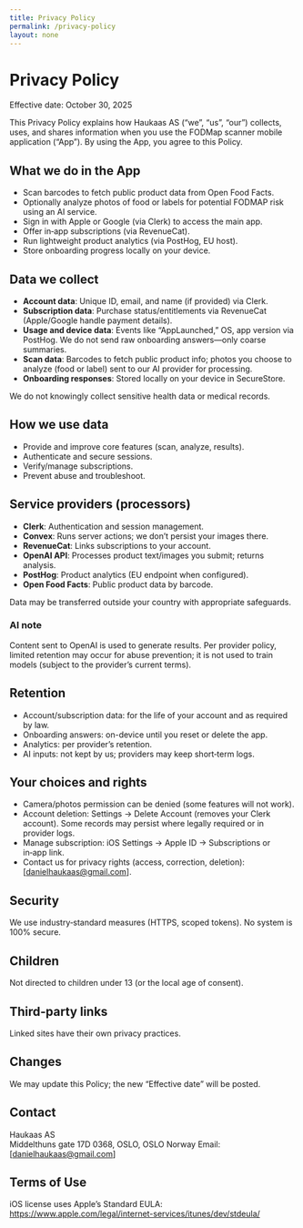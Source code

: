 ```yaml
---
title: Privacy Policy
permalink: /privacy-policy
layout: none
---
```


# Privacy Policy

Effective date: October 30, 2025

This Privacy Policy explains how Haukaas AS (“we”, “us”, “our”) collects, uses, and shares information when you use the FODMap scanner mobile application (“App”). By using the App, you agree to this Policy.

## What we do in the App
- Scan barcodes to fetch public product data from Open Food Facts.
- Optionally analyze photos of food or labels for potential FODMAP risk using an AI service.
- Sign in with Apple or Google (via Clerk) to access the main app.
- Offer in‑app subscriptions (via RevenueCat).
- Run lightweight product analytics (via PostHog, EU host).
- Store onboarding progress locally on your device.

## Data we collect
- **Account data**: Unique ID, email, and name (if provided) via Clerk.
- **Subscription data**: Purchase status/entitlements via RevenueCat (Apple/Google handle payment details).
- **Usage and device data**: Events like “AppLaunched,” OS, app version via PostHog. We do not send raw onboarding answers—only coarse summaries.
- **Scan data**: Barcodes to fetch public product info; photos you choose to analyze (food or label) sent to our AI provider for processing.
- **Onboarding responses**: Stored locally on your device in SecureStore.

We do not knowingly collect sensitive health data or medical records.

## How we use data
- Provide and improve core features (scan, analyze, results).
- Authenticate and secure sessions.
- Verify/manage subscriptions.
- Prevent abuse and troubleshoot.

## Service providers (processors)
- **Clerk**: Authentication and session management.
- **Convex**: Runs server actions; we don’t persist your images there.
- **RevenueCat**: Links subscriptions to your account.
- **OpenAI API**: Processes product text/images you submit; returns analysis.
- **PostHog**: Product analytics (EU endpoint when configured).
- **Open Food Facts**: Public product data by barcode.

Data may be transferred outside your country with appropriate safeguards.

### AI note
Content sent to OpenAI is used to generate results. Per provider policy, limited retention may occur for abuse prevention; it is not used to train models (subject to the provider’s current terms).

## Retention
- Account/subscription data: for the life of your account and as required by law.
- Onboarding answers: on-device until you reset or delete the app.
- Analytics: per provider’s retention.
- AI inputs: not kept by us; providers may keep short‑term logs.

## Your choices and rights
- Camera/photos permission can be denied (some features will not work).
- Account deletion: Settings → Delete Account (removes your Clerk account). Some records may persist where legally required or in provider logs.
- Manage subscription: iOS Settings → Apple ID → Subscriptions or in‑app link.
- Contact us for privacy rights (access, correction, deletion): [danielhaukaas@gmail.com].

## Security
We use industry‑standard measures (HTTPS, scoped tokens). No system is 100% secure.

## Children
Not directed to children under 13 (or the local age of consent).

## Third‑party links
Linked sites have their own privacy practices.

## Changes
We may update this Policy; the new “Effective date” will be posted.

## Contact
Haukaas AS  
Middelthuns gate 17D 0368, OSLO, OSLO Norway 
Email: [danielhaukaas@gmail.com]

## Terms of Use
iOS license uses Apple’s Standard EULA: https://www.apple.com/legal/internet-services/itunes/dev/stdeula/